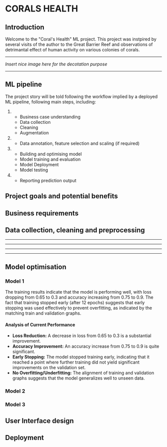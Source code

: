 # CORALS HEALTH

## Introduction
Welcome to the "Coral's Health" ML project. This project was instpired by several visits of the author to the Great Barrier Reef and observations of detrimantal effect of human activity on various colonies of corals.<br>
<hr>
<em>Insert nice image here for the decotation purpose</em>


<hr>

## ML pipeline
The project story will be told following the workflow implied by a deployed ML pipeline, following main steps, including:
1. * Business case understanding
   * Data collection
   * Cleaning
   * Augmentation  
2. * Data annotation, feature selection and scaling (if required)
3. * Building and optimising model
   * Model training and evaluation
   * Model Deployment
   * Model testing
4. * Reporting prediction output

## Project goals and potential benefits

## Business requirements

## Data collection, cleaning and preprocessing




<hr>
<hr>
<hr>
<hr>


## Model optimisation

### Model 1
The training results indicate that the model is performing well, with loss dropping from 0.65 to 0.3 and accuracy increasing from 0.75 to 0.9. The fact that training stopped early (after 12 epochs) suggests that early stopping was used effectively to prevent overfitting, as indicated by the matching train and validation graphs.
#### Analysis of Current Performance
* **Loss Reduction:** A decrease in loss from 0.65 to 0.3 is a substantial improvement.
* **Accuracy Improvement:** An accuracy increase from 0.75 to 0.9 is quite significant.
* **Early Stopping:** The model stopped training early, indicating that it reached a point where further training did not yield significant improvements on the validation set.
* **No Overfitting/Underfitting:** The alignment of training and validation graphs suggests that the model generalizes well to unseen data.

### Model 2



### Model 3


## User Interface design

## Deployment
